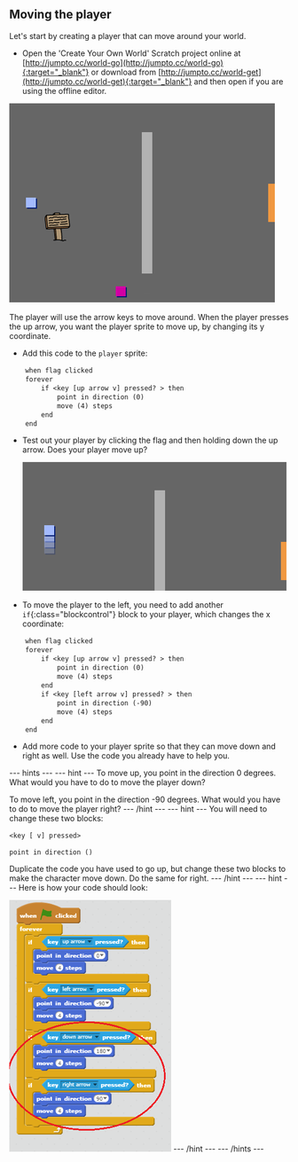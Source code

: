 ## Moving the player

Let's start by creating a player that can move around your world.

+ Open the 'Create Your Own World' Scratch project online at [http://jumpto.cc/world-go](http://jumpto.cc/world-go){:target="_blank"} or download from [http://jumpto.cc/world-get](http://jumpto.cc/world-get){:target="_blank"} and then open if you are using the offline editor.  

![screenshot](images/world-starter.png)

The player will use the arrow keys to move around. When the player presses the up arrow, you want the player sprite to move up, by changing its y coordinate.

+ Add this code to the `player` sprite:

```blocks
	when flag clicked
	forever
		if <key [up arrow v] pressed? > then
			point in direction (0)
            move (4) steps
		end
	end
```

+ Test out your player by clicking the flag and then holding down the up arrow. Does your player move up?

	![screenshot](images/world-up.png)

+ To move the player to the left, you need to add another `if`{:class="blockcontrol"} block to your player, which changes the x coordinate:

```blocks
	when flag clicked
	forever
		if <key [up arrow v] pressed? > then
			point in direction (0)
            move (4) steps
		end
        if <key [left arrow v] pressed? > then
			point in direction (-90)
            move (4) steps
		end
	end
```

+ Add more code to your player sprite so that they can move down and right as well. Use the code you already have to help you.

--- hints ---
--- hint ---
To move up, you point in the direction 0 degrees. What would you have to do to move the player down?

To move left, you point in the direction -90 degrees. What would you have to do to move the player right?
--- /hint ---
--- hint ---
You will need to change these two blocks:
```blocks
<key [ v] pressed>
```
```blocks
point in direction ()
```

Duplicate the code you have used to go up, but change these two blocks to make the character move down. Do the same for right.
--- /hint ---
--- hint ---
Here is how your code should look:

![Moving down and right](images/finished-move-down-right.png)
--- /hint ---
--- /hints ---
